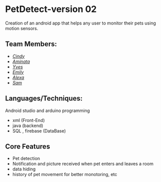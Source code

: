 

# PetDetect-version 02
Creation of an android app that helps any user to monitor their pets using motion sensors.

 ## Team Members:
 - [*Cindy*](https://github.com/cindykhin)
 - [*Aminata*](https://github.com/programer653)
 - [*Yves*](https://github.com/yvich)
 - [*Emily*](https://github.com/dange2)
 - [*Alexa*](https://github.com/alexaLL2000)
 - [*Sam*](https://github.com/LOVELOVECHAINSAW)
 
 


## Languages/Techniques:
Android studio and arduino programming 
- xml (Front-End)
- java (backend)
- SQL , firebase (DataBase)


 ## Core Features
 
 - Pet detection
 - Notification and picture received when pet enters and leaves a room 
 - data hiding 
 - history of pet movement for better monotoring, etc 


 

